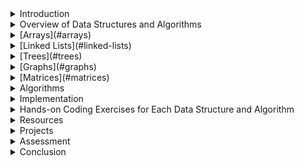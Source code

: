 <details>
<summary>Introduction</summary>

# Introduction to Data Structures and Algorithms

## Overview

Data structures and algorithms are fundamental concepts in computer science and programming. They are the building blocks that enable efficient problem-solving and form the backbone of software engineering. Understanding these concepts is crucial for any aspiring programmer or computer scientist.

### What are Data Structures?

Data structures are specialized formats for organizing, storing, and manipulating data in a computer so that it can be used efficiently. They define the way data is arranged and accessed in memory. Each data structure has its own set of operations that can be performed on the data it stores.

#### Importance of Data Structures:

- **Efficiency:** Properly chosen data structures can significantly improve the efficiency of algorithms.
- **Organization:** They provide a systematic way to organize and manage data.
- **Abstraction:** Data structures abstract complex data organization, making it easier for programmers to work with data.

### What are Algorithms?

Algorithms are step-by-step procedures or formulas for solving problems. They describe how to perform a specific task or solve a particular problem. Algorithms operate on data structures, manipulating the data contained within them to produce a desired result.

#### Characteristics of Algorithms:

- **Correctness:** Algorithms must produce the correct output for all possible input.
- **Efficiency:** They should solve problems in a timely manner, using minimal resources.
- **Finiteness:** Algorithms must terminate after a finite number of steps.
- **Determinism:** For a given input, algorithms should produce the same output every time.

## Importance of Learning Data Structures and Algorithms

Understanding data structures and algorithms is essential for several reasons:

1. **Problem Solving:** Data structures and algorithms provide the tools necessary to solve complex computational problems efficiently.

2. **Optimization:** Knowledge of data structures and algorithms allows programmers to optimize their code for better performance.

3. **Scalability:** Efficient algorithms and data structures are critical for handling large-scale data and building scalable applications.

4. **Foundation for Advanced Concepts:** Many advanced topics in computer science, such as machine learning, cryptography, and artificial intelligence, rely on a solid understanding of data structures and algorithms.

## Topics Covered in this Course

In this course, we will cover the following data structures and algorithms:

- **Arrays**
- **Linked Lists**
- **Trees**
- **Matrices**
- **Graphs**

For each data structure, we will explore its properties, operations, and common algorithms associated with it.

## Conclusion

Data structures and algorithms are the bedrock of computer science and programming. By mastering these concepts, you will become a more proficient programmer capable of tackling a wide range of problems efficiently.



# Importance and Applications of Data Structures and Algorithms

## Importance

Data structures and algorithms are fundamental concepts in computer science and programming. They serve as the foundation upon which efficient and scalable software solutions are built. Understanding their importance is crucial for any aspiring programmer. Here's why:

### 1. Problem Solving Efficiency

Data structures and algorithms enable programmers to tackle complex problems efficiently. By choosing the appropriate data structure and algorithm, developers can optimize their solutions for better performance.

### 2. Resource Utilization

Efficient algorithms and data structures ensure optimal utilization of computational resources such as memory and processing power. This is particularly important when dealing with large-scale applications and big data.

### 3. Scalability

Scalability is a key consideration in modern software development. Well-designed data structures and algorithms allow applications to scale gracefully, handling increasing amounts of data and user traffic without sacrificing performance.

### 4. Foundation for Advanced Concepts

Many advanced topics in computer science, including machine learning, artificial intelligence, and cryptography, rely heavily on a strong understanding of data structures and algorithms. Mastering these fundamentals opens doors to exploring more complex and specialized areas of technology.

## Applications

Data structures and algorithms find applications in various domains across the tech industry. Here are some common applications:

### 1. Web Development

In web development, data structures such as arrays, linked lists, and trees are used to store and manipulate user data, manage sessions, and optimize search algorithms.

### 2. Software Engineering

In software engineering, data structures and algorithms play a crucial role in designing efficient algorithms for tasks such as sorting, searching, and graph traversal. They are also essential for building data-intensive applications like databases and file systems.

### 3. Game Development

In game development, data structures and algorithms are used for tasks such as collision detection, pathfinding, and game state management. Efficient algorithms are essential for maintaining smooth gameplay and immersive user experiences.

### 4. Data Science and Analytics

In data science and analytics, data structures such as arrays and matrices are used for storing and processing large datasets. Algorithms for statistical analysis, machine learning, and data visualization heavily rely on efficient data structures and algorithms.

### 5. Networking and Systems Programming

In networking and systems programming, data structures and algorithms are used for tasks such as packet routing, congestion control, and network optimization. Efficient algorithms are essential for maintaining reliable and high-performance network infrastructures.

## Conclusion

Data structures and algorithms are the building blocks of modern software development. They enable programmers to solve complex problems efficiently and build scalable and robust applications across various domains. As a beginner programmer, mastering these fundamentals will lay a solid foundation for your career in technology.


</details>

<details>
<summary>Overview of Data Structures and Algorithms</summary>

- Importance and Applications
</details>

<details>
<summary>[Arrays](#arrays)</summary>
*Tabspace**Tabspace* 1. Arrays
    
    # Array

An array is a collection of elements, each identified by an index or key. It is one of the simplest and most widely used data structures. Arrays offer efficient random access to elements based on their indices.

## Basic Operations:

### 1. Accessing Elements:
   - Accessing an element in an array is done by directly referencing its index.
   - Example: `array[index]`

### 2. Insertion:
   - Inserting an element into an array involves shifting existing elements to accommodate the new element.
   - It can be done at the beginning, middle, or end of the array.
   - Example: `array.insert(index, element)`

### 3. Deletion:
   - Deleting an element from an array involves shifting the subsequent elements to fill the gap.
   - Example: `array.pop(index)`

### 4. Updating:
   - Updating an element in an array means modifying the value of an existing element at a specific index.
   - Example: `array[index] = new_value`

### 5. Traversal:
   - Traversing an array means visiting each element of the array one by one.
   - This can be done using loops such as for loop or while loop.


- [Definition and Basic Operations](#definition-and-basic-operations)
- [Dynamic Arrays](#dynamic-arrays)
- [Multi-dimensional Arrays](#multi-dimensional-arrays)
</details>

<details>
<summary>[Linked Lists](#linked-lists)</summary>

- [Singly Linked Lists](#singly-linked-lists)
- [Doubly Linked Lists](#doubly-linked-lists)
- [Circular Linked Lists](#circular-linked-lists)
- [Comparison with Arrays](#comparison-with-arrays)
</details>

<details>
<summary>[Trees](#trees)</summary>

- [Binary Trees](#binary-trees)
- [Binary Search Trees (BST)](#binary-search-trees-bst)
- [AVL Trees (Balanced BST)](#avl-trees-balanced-bst)
- [Tree Traversal Algorithms (Inorder, Preorder, Postorder)](#tree-traversal-algorithms-inorder-preorder-postorder)
- [Tree Applications (e.g., Expression Trees)](#tree-applications-eg-expression-trees)
</details>

<details>
<summary>[Graphs](#graphs)</summary>

- [Introduction to Graphs](#introduction-to-graphs)
- [Representations (Adjacency Matrix, Adjacency List)](#representations-adjacency-matrix-adjacency-list)
- [Traversal Algorithms (BFS, DFS)](#traversal-algorithms-bfs-dfs)
- [Shortest Path Algorithms (Dijkstra's, Bellman-Ford)](#shortest-path-algorithms-dijkstras-bellman-ford)
</details>

<details>
<summary>[Matrices](#matrices)</summary>

- [Basic Operations](#basic-operations)
- [Sparse Matrices](#sparse-matrices)
- [Applications (e.g., Image Processing)](#applications-eg-image-processing)
</details>

<details>
<summary>Algorithms</summary>

1. Sorting Algorithms
    - Bubble Sort
    - Selection Sort
    - Insertion Sort
    - Merge Sort
    - Quick Sort
2. Searching Algorithms
    - Linear Search
    - Binary Search
3. Graph Algorithms
    - Depth-First Search (DFS)
    - Breadth-First Search (BFS)
    - Shortest Path Algorithms (Dijkstra's, Bellman-Ford)
4. Dynamic Programming
    - Introduction and Basics
    - Fibonacci Series
    - Knapsack Problem
</details>

<details>
<summary>Implementation</summary>

Implementing Data Structures and Algorithms in a Language of Choice (e.g., Python, Java, C++)
</details>

<details>
<summary>Hands-on Coding Exercises for Each Data Structure and Algorithm</summary>

- Additional Topics (Optional)
    - Hash Tables
    - Heaps and Priority Queues
    - Disjoint Set Union (Union Find)
    - Trie
    - Red-Black Trees
    - Advanced Graph Algorithms (Minimum Spanning Trees, Network Flow)
</details>

<details>
<summary>Resources</summary>

- Textbooks
- Online Courses and Tutorials
- Coding Practice Platforms (e.g., LeetCode, HackerRank)
- Interactive Visualizations for Data Structures and Algorithms
</details>

<details>
<summary>Projects</summary>

- Building Simple Applications Using Data Structures and Algorithms (e.g., a simple text editor using a linked list)
- Solving Real-world Problems (e.g., finding shortest routes on a map)
</details>

<details>
<summary>Assessment</summary>

- Regular Quizzes
- Coding Assignments
- Final Project
</details>

<details>
<summary>Conclusion</summary>

- Recap of Key Concepts
- Importance of Continued Practice and Learning
- Resources for Further Study

Make sure to balance theory with practical coding exercises and real-world applications. Encourage students to experiment with implementations, as hands-on experience is crucial for understanding these concepts effectively. Good luck with your teaching!
</details>
